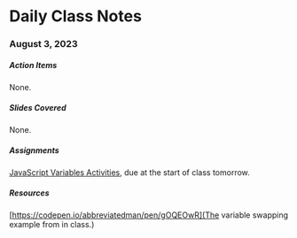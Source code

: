 # Daily Class Notes

### August 3, 2023

##### Action Items

None.

##### Slides Covered

None.

##### Assignments

[JavaScript Variables Activities](https://github.com/AnnieCannons/js-variables-activities), due at the start of class tomorrow.

##### Resources

[https://codepen.io/abbreviatedman/pen/gOQEOwR](The variable swapping example from in class.)
